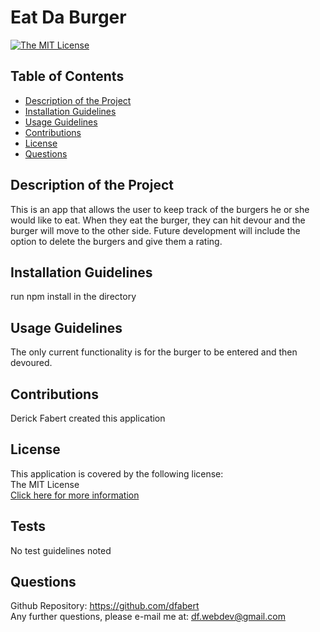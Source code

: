 
  
  # Eat Da Burger
 
  [![The MIT License](https://img.shields.io/badge/License-MIT-yellow.svg)](https://opensource.org/licenses/MIT)
  

  ## Table of Contents
  * [Description of the Project](#Description-of-the-project)
  * [Installation Guidelines](#Installation-Guidelines)
  * [Usage Guidelines](#Usage-Guidelines)
  * [Contributions](#Contributions)
  * [License](#License)
  * [Questions](#Questions)

  ## Description of the Project
  This is an app that allows the user to keep track of the burgers he or she would like to eat.  When they eat the burger, they can hit devour and the burger will move to the other side.  Future development will include the option to delete the burgers and give them a rating.  

  ## Installation Guidelines
  run npm install in the directory

  ## Usage Guidelines
  The only current functionality is for the burger to be entered and then devoured.  

  ## Contributions
  Derick Fabert created this application

  ## License
  This application is covered by the following license:  
  The MIT License  
  [Click here for more information](https://opensource.org/licenses/MIT)

  ## Tests
  No test guidelines noted

  ## Questions
  Github Repository: https://github.com/dfabert  
  Any further questions, please e-mail me at:  df.webdev@gmail.com
  
  